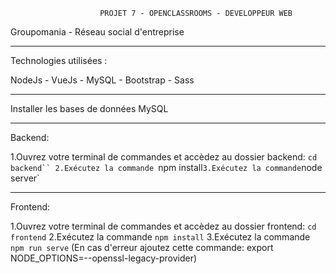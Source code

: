                         PROJET 7 - OPENCLASSROOMS - DEVELOPPEUR WEB


Groupomania - Réseau social d'entreprise
______________________________________________


Technologies utilisées :

NodeJs - VueJs - MySQL - Bootstrap - Sass
______________________________________________



Installer les bases de données MySQL

______________________________________________


Backend:

1.Ouvrez votre terminal de commandes et accèdez au dossier backend: `cd backend``
2.Exécutez la commande `npm install`
3.Exécutez la commande `node server`
______________________________________________

Frontend:

1.Ouvrez votre terminal de commandes et accèdez au dossier frontend: `cd frontend`
2.Exécutez la commande `npm install`
3.Exécutez la commande `npm run serve`
(En cas d'erreur ajoutez cette commande: export NODE_OPTIONS=--openssl-legacy-provider) 